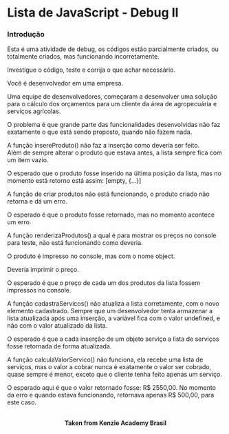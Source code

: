 <h1>Lista de JavaScript - Debug II</h1>

<h3>Introdução</h3>
Esta é uma atividade de debug, os códigos estão parcialmente criados, ou totalmente criados, mas funcionando incorretamente.

Investigue o código, teste e corrija o que achar necessário.

Você é desenvolvedor em uma empresa.

Uma equipe de desenvolvedores, começaram a desenvolver uma solução para o cálculo dos orçamentos para um cliente da área de agropecuária e serviços agrícolas.

O problema é que grande parte das funcionalidades desenvolvidas não faz exatamente o que está sendo proposto, quando não fazem nada.

A função insereProduto() não faz a inserção como deveria ser feito.  
Além de sempre alterar o produto que estava antes, a lista sempre fica com um item vazio.

O esperado que o produto fosse inserido na última posição da lista, mas no momento está retorno está assim: [empty, {…}]

A função de criar produtos não está funcionando, o produto criado não retorna e dá um erro.

O esperado é que o produto fosse retornado, mas no momento acontece um erro.

A função renderizaProdutos() a qual é para mostrar os preços no console para teste, não está funcionando como deveria.

O produto é impresso no console, mas com o nome object.

Deveria imprimir o preço.

O esperado é que o preço de cada um dos produtos da lista fossem impressos no console.

A função cadastraServicos() não atualiza a lista corretamente, com o novo elemento cadastrado. Sempre que um desenvolvedor tenta armazenar a lista atualizada após uma inserção, a variável fica com o valor undefined, e não com o valor atualizado da lista.

O esperado é que a cada inserção de um objeto serviço a lista de serviços fosse retornada de forma atualizada.

A função calculaValorServico() não funciona, ela recebe uma lista de serviços, mas o valor a cobrar nunca é exatamente o valor ser cobrado, quase sempre é menor, exceto que o cliente tenha feito apenas um serviço.

O esperado aqui é que o valor retornado fosse: R$ 2550,00. No momento da erro e quando estava funcionando, retornava apenas R$ 500,00, para este caso.
<br>
<br>

<p align="center"><b>Taken from Kenzie Academy Brasil</b></p>
